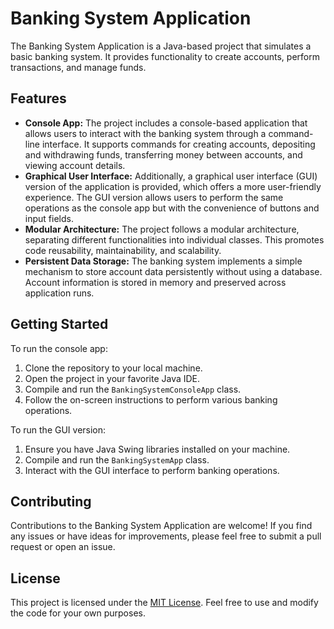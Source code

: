 <h1>Banking System Application</h1>

<p>The Banking System Application is a Java-based project that simulates a basic banking system. It provides functionality to create accounts, perform transactions, and manage funds.</p>

<h2>Features</h2>

<ul>
  <li><strong>Console App:</strong> The project includes a console-based application that allows users to interact with the banking system through a command-line interface. It supports commands for creating accounts, depositing and withdrawing funds, transferring money between accounts, and viewing account details.</li>
  <li><strong>Graphical User Interface:</strong> Additionally, a graphical user interface (GUI) version of the application is provided, which offers a more user-friendly experience. The GUI version allows users to perform the same operations as the console app but with the convenience of buttons and input fields.</li>
  <li><strong>Modular Architecture:</strong> The project follows a modular architecture, separating different functionalities into individual classes. This promotes code reusability, maintainability, and scalability.</li>
  <li><strong>Persistent Data Storage:</strong> The banking system implements a simple mechanism to store account data persistently without using a database. Account information is stored in memory and preserved across application runs.</li>
</ul>

<h2>Getting Started</h2>

<p>To run the console app:</p>

<ol>
  <li>Clone the repository to your local machine.</li>
  <li>Open the project in your favorite Java IDE.</li>
  <li>Compile and run the <code>BankingSystemConsoleApp</code> class.</li>
  <li>Follow the on-screen instructions to perform various banking operations.</li>
</ol>

<p>To run the GUI version:</p>

<ol>
  <li>Ensure you have Java Swing libraries installed on your machine.</li>
  <li>Compile and run the <code>BankingSystemApp</code> class.</li>
  <li>Interact with the GUI interface to perform banking operations.</li>
</ol>

<h2>Contributing</h2>

<p>Contributions to the Banking System Application are welcome! If you find any issues or have ideas for improvements, please feel free to submit a pull request or open an issue.</p>

<h2>License</h2>

<p>This project is licensed under the <a href="LICENSE">MIT License</a>. Feel free to use and modify the code for your own purposes.</p>
